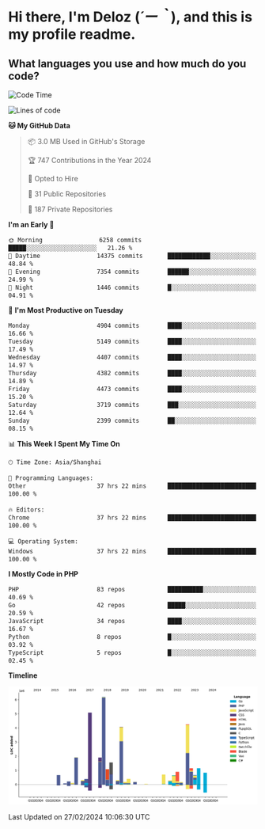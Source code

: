 # **Hi there, I'm Deloz (*´ー｀*), and this is my profile readme.**

## **What languages you use and how much do you code?**

<!--START_SECTION:waka-->
![Code Time](http://img.shields.io/badge/Code%20Time-3%2C372%20hrs%2052%20mins-blue)

![Lines of code](https://img.shields.io/badge/From%20Hello%20World%20I%27ve%20Written-35.1%20million%20lines%20of%20code-blue)

**🐱 My GitHub Data** 

> 📦 3.0 MB Used in GitHub's Storage 
 > 
> 🏆 747 Contributions in the Year 2024
 > 
> 💼 Opted to Hire
 > 
> 📜 31 Public Repositories 
 > 
> 🔑 187 Private Repositories 
 > 
**I'm an Early 🐤** 

```text
🌞 Morning                6258 commits        █████░░░░░░░░░░░░░░░░░░░░   21.26 % 
🌆 Daytime                14375 commits       ████████████░░░░░░░░░░░░░   48.84 % 
🌃 Evening                7354 commits        ██████░░░░░░░░░░░░░░░░░░░   24.99 % 
🌙 Night                  1446 commits        █░░░░░░░░░░░░░░░░░░░░░░░░   04.91 % 
```
📅 **I'm Most Productive on Tuesday** 

```text
Monday                   4904 commits        ████░░░░░░░░░░░░░░░░░░░░░   16.66 % 
Tuesday                  5149 commits        ████░░░░░░░░░░░░░░░░░░░░░   17.49 % 
Wednesday                4407 commits        ████░░░░░░░░░░░░░░░░░░░░░   14.97 % 
Thursday                 4382 commits        ████░░░░░░░░░░░░░░░░░░░░░   14.89 % 
Friday                   4473 commits        ████░░░░░░░░░░░░░░░░░░░░░   15.20 % 
Saturday                 3719 commits        ███░░░░░░░░░░░░░░░░░░░░░░   12.64 % 
Sunday                   2399 commits        ██░░░░░░░░░░░░░░░░░░░░░░░   08.15 % 
```


📊 **This Week I Spent My Time On** 

```text
🕑︎ Time Zone: Asia/Shanghai

💬 Programming Languages: 
Other                    37 hrs 22 mins      █████████████████████████   100.00 % 

🔥 Editors: 
Chrome                   37 hrs 22 mins      █████████████████████████   100.00 % 

💻 Operating System: 
Windows                  37 hrs 22 mins      █████████████████████████   100.00 % 
```

**I Mostly Code in PHP** 

```text
PHP                      83 repos            ██████████░░░░░░░░░░░░░░░   40.69 % 
Go                       42 repos            █████░░░░░░░░░░░░░░░░░░░░   20.59 % 
JavaScript               34 repos            ████░░░░░░░░░░░░░░░░░░░░░   16.67 % 
Python                   8 repos             █░░░░░░░░░░░░░░░░░░░░░░░░   03.92 % 
TypeScript               5 repos             █░░░░░░░░░░░░░░░░░░░░░░░░   02.45 % 
```



**Timeline**

![Lines of Code chart](https://raw.githubusercontent.com/deloz/deloz/main/assets/bar_graph.png)


 Last Updated on 27/02/2024 10:06:30 UTC
<!--END_SECTION:waka-->
